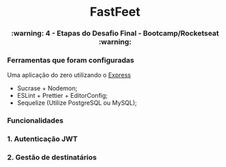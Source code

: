 

<h1 align="center">
   FastFeet
</h1>


<h3 align="center">
  :warning: 4 - Etapas do Desafio Final - Bootcamp/Rocketseat :warning:
</h3>


### **Ferramentas que foram configuradas**

Uma aplicação do zero utilizando o [Express](https://expressjs.com/)
- Sucrase + Nodemon;
- ESLint + Prettier + EditorConfig;
- Sequelize (Utilize PostgreSQL ou MySQL);

### **Funcionalidades**

### **1. Autenticação JWT**

### 2. Gestão de destinatários

